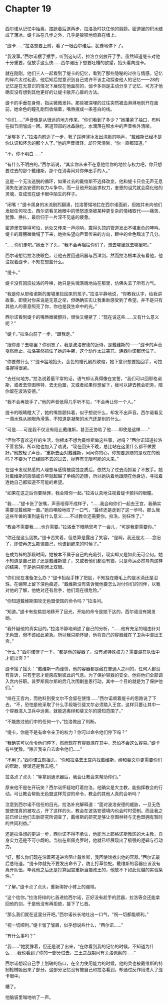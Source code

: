 # Chapter 19

<br>
西尔诺从记忆中抽离，踉跄着后退两步，拉洛及时扶住他的肩膀。密道里的积水结成了薄冰，缇卡站在几步之外，几乎是狼狈地倚靠在墙上。

“缇卡……”拉洛想要上前，看了一眼西尔诺后，犹豫地停下了。

“我没事。”西尔诺摆了摆手，听到这句话，拉洛立刻放开了手。虽然知道缇卡对他十分重要，但放手这么快……西尔诺压下想要吐槽的欲望，抬头看向缇卡。

就在刚刚，他们三人一起看到了缇卡的记忆，看到了那些隐秘的过往与情感。记忆的碎片太过私密，他后知后觉意识到自己或许不该主动探查他人的记忆——28的记忆是在无意识的情况下展现在他面前的，伽卡多则是主动分享了记忆，可方才他确实没有想到其他更好的让缇卡敞开心扉的方法。

缇卡的手垂在身侧，指尖微微发抖。那些被深埋的过往突然被血淋淋地剖开在面前，她金色的瞳孔剧烈收缩着，嘴唇抿成一条苍白的线。

“你们……”声音像是从很远的地方传来，“你们看到了多少？”她攥紧了袖口，布料在指节间皱成一团。密道顶部的冰晶融化，水滴落在积水中的声音格外清晰。

“足够多了。”拉洛向前迈了一步，靴子踩碎薄冰发出清脆的响声，“戴维斯已经不是你认识和怀念的那个人了。”他的声音很轻，却异常清晰，“你一直都知道。”

“不，你不明白……”

“有什么不明白的。”西尔诺说，“其实你从来不在意他给你的地位与权力吧，你只想要过去的那个戴维斯，那个在消毒间对你伸出手的人。”

这是一个无法逃脱的循环，如果过去的戴维斯不选择改变，他和缇卡只会无声无息消失在波洛安德的权力斗争中。而一旦他开始追求权力，奎恩的诅咒就会腐化他的灵魂，变成现在缇卡眼中陌生的样子。

“闭嘴！”缇卡周身的水流剧烈翻涌，拉洛警惕地拦在西尔诺面前，但她并未向他们发起任何攻击。西尔诺看见她眼中的愤怒逐渐被某种更复杂的情绪取代——痛苦、犹豫、挣扎，最后归于一片深不见底的疲惫。

密道里安静得可怕，远处又传来一声闷响，震得头顶的管道发出不堪重负的呻吟。缇卡的肩膀微微塌了下来，她抬头望向声音传来的方向，眼中的金色黯淡了几分。

“……你们走吧。”她垂下了头，“我不会再阻拦你们了，想去哪里就去哪里吧。”

西尔诺想给拉洛使眼色，让他去要回通讯器与西洋剑，然而拉洛根本没有看他，他注视着缇卡，不知在想些什么。

“缇卡。”

缇卡没有回应拉洛的呼唤，她只是失魂落魄地站在那里，仿佛失去了所有力气。

“我是你从耶格诺斯的废墟里捡回来的孩子。”拉洛平静地说，“你教我认字，给我讲故事，即使对你来说是无意之举，但确确实实让我重新感受到了希望。并不是只有其他人的善意照亮了你，你也是我生命中的光。”

西尔诺看到缇卡的嘴唇微微颤抖，很快又绷紧了：“现在说这些……又有什么意义呢？”

“缇卡。”拉洛向前了一步，“跟我走。”

“跟你走？去哪里？你别忘了，我是波洛安德的近侍，是戴维斯的——”缇卡的声音戛然而止，拉洛突然抓住了她的手腕，这个动作太过突兀，连西尔诺都愣住了。

“你要做什么？”缇卡猛地抬头，金色的瞳孔剧烈收缩，她下意识想要抽回手，可拉洛握得很紧。

“去任何地方。”拉洛说着最平常的话，语气却认真得像在宣誓，“我们可以回耶格诺斯，或者去奈图林特、去无色盟，又或者如果你想留下，我可以辞去教会职务，陪你留在波洛安德。”

“我不会再放手了。”他的声音低得几乎听不见，“不会再让你一个人。”

缇卡的眼睛瞪大了，她的嘴唇颤抖着，似乎想说什么，却发不出声音。西尔诺看见一滴水珠从她眼角滑落，不知道是凝聚的水汽还是别的什么。

“可是……可是我不仅没有阻止戴维斯，甚至还协助了他……即使是这样……”

“但你不喜欢这样的生活，你根本不想为戴维斯做这些事，对吗？”西尔诺知道拉洛不善言辞，所以他也加入了劝说，“现在回头不晚，总比站在这里什么都不做要好。”他放轻了声音，“重新去面对戴维斯，问问你的心，你想要追随的是现在的他吗？不要为了已经回不去的过去，抛弃有无限可能的未来。”

在缇卡发现熟悉的人理想与感情被腐蚀变质后，依然为了过去而抓紧了不放手。她对戴维斯的感情或许早就超越了单纯的追随，所以她执着地跟随在他身边，寻找着连她自己都知道不可能的希望。

“如果在这之后你要赎罪，我会陪你一起。”拉洛认真地注视着缇卡颤抖的眼瞳。

“我……”缇卡张了张嘴，声音哑得不成样子，“……我会和你们一起去王宫，我确实需要见戴维斯一面。”她自嘲般地叹了一口气，“最终还是走到了这一步吗，那么我这些年做的事到底有什么意义……不过教会还需要你，拉洛，别任性了。”

“教会不需要我……也许需要。”拉洛垂下眼睛思考了一会儿，“可是我更需要你。”

“你还是这么固执。”缇卡苦笑着，但总算是露出了笑容，“是啊，我还是太……念旧了，即使再怎么欺骗自己，也该到醒来的时候了。”

在成为梓的那段时间，她被本不属于自己的光吸引，现实却又是如此无可奈何。她不知道是自己错了还是戴维斯错了，又或者他们都没有错，只是命运必然导向这样的结果，于是她只能闭上双眼。

“你们现在准备怎么办？”缇卡抬起手抹了把脸，不知挂在睫毛上的是水滴还是泪珠，在绷带上留下深色痕迹，“戴维斯没有告诉我他要怎么对付你们的同伴，以我对他的了解，他绝对还有后手，他们现在很危险。”

“你知道戴维斯围攻无色盟使馆的命令吗？”拉洛问。

“知道。”缇卡有些尴尬地移开了目光，开始的命令是她下达的，西尔诺没有揭发她。

“我怀疑他的真实目的。”拉洛冷静地阐述了自己的分析，“……他有充足的理由针对无色盟，但不该如此紧急。所以我只能怀疑，他将自己的容器藏在了卫兵中混出王宫。”

“什么？”西尔诺愣了一下，“都是他的容器了，没有点特殊权力？需要混在队伍中才能出宫？”

缇卡摇了摇头：“戴维斯一向谨慎，他的容器都是藏在普通人之间的，任何人都没有告诉，只有奎恩才能感应到彼此的气息。为了保护容器的安全，他将他们全部调入宫内任职。普罗斯佩尔斯的后几次围剿奎恩行动，其中一个目的就是为了保护他们。”

“绯在王宫内，而他料到斐文尔不会留在使馆……”西尔诺顺着缇卡的思路说了下去，“不，恐怕是他采取了什么手段吸引斐文尔必须踏入王宫，这样只要让其中一个容器混入卫兵中远离，就能逃离绯和斐文尔的感知范围了。”

“不能放过他们中的任何一个。”拉洛做出了判断。

“缇卡，你是不是有命令亲卫的权力？你可以命令他们停下吗？”

“我确实可以命令他们停下，然而现在有容器混在其中，恐怕不会这么容易。”缇卡有些犹豫，“除非我亲自去命令他们……”

“不用了。”西尔诺立刻摇头，“你和拉洛去王宫内找戴维斯，绯和斐文尔更需要你们的帮助，使馆还是我去吧。”

拉洛点了点头：“等拿到通讯器后，我会让教会来帮助你们。”

原来他不是在开玩笑？西尔诺怀疑地盯着拉洛，他确实是大主教，能指挥教会的行动。可让教会帮助无色盟这样荒谬的命令，教会的其他人真的会听吗？

注意到西尔诺不信任的目光，拉洛补充解释道：“面对波洛安德的威胁，一旦无色盟使馆真的被攻占，开了这样的头，教会在波洛安德境内也会时时受制。而且我之前已经让他们去新研究所调查了，戴维斯的研究足够让奈图林特与无色盟拥有暂时的共同利益。”

还是拉洛想的更进一步，西尔诺不得不承认，他能当上耶格诺斯教区的大主教，自身实力还是不可小觑的。当初在斯佩克罗时，他就已经展现出了极强的逻辑与行动力。

“好，那么你们现在沿着密道进宫阻止戴维斯，我回使馆找出他的容器。”西尔诺最后总结道，“缇卡你就先不要发出命令了，防止打草惊蛇。戴维斯的容器应该没有离开队伍，毕竟他之后还是打算回宫重新当摄政王的，他放不下如此优越的实验条件。”

“了解。”缇卡点了点头，重新绑好小臂上的绷带。

“这个给你。”拉洛将绯的匕首递给西尔诺，正好没有趁手的武器，拉洛等会还能拿回他的剑，于是他没有再拒绝，接下了匕首。

“那么我们就在这里分开吧。”西尔诺长长地吐出一口气，“祝一切都能顺利。”

“祝一切顺利。”缇卡皱了皱眉，似乎想说些什么，“西尔诺……”

“有什么事吗？”

“我……”她犹豫着，但还是说了出来，“在你看到我的记忆的时候，不知道为什么……我也看到了你的一部分过去，三王之战期间有关洛佩察的……”

西尔诺想起自己手上划破的伤口，在全力使用能力的时候，他的灵也被戴维斯的特制枪械吸出来了部分。这部分记忆没有被自己和拉洛看到，却通过反作用进入了缇卡眼中。

糟了。

他脑袋里嗡地响了一声。
